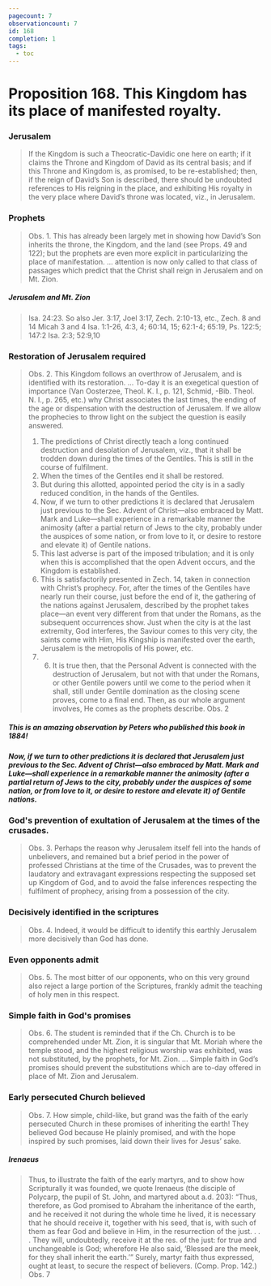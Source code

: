 ```yaml
---
pagecount: 7
observationcount: 7
id: 168
completion: 1
tags:
  - toc
---
```

# Proposition 168. This Kingdom has its place of manifested royalty.
### Jerusalem
>If the Kingdom is such a Theocratic-Davidic one here on earth; if it claims the Throne and Kingdom of David as its central basis; and if this Throne and Kingdom is, as promised, to be re-established; then, if the reign of David’s Son is described, there should be undoubted references to His reigning in the place, and exhibiting His royalty in the very place where David’s throne was located, viz., in Jerusalem.
### Prophets
>Obs. 1. This has already been largely met in showing how David’s Son inherits the throne, the Kingdom, and the land (see Props. 49 and 122); but the prophets are even more explicit in particularizing the place of manifestation.
>...
>attention is now only called to that class of passages which predict that the Christ shall reign in Jerusalem and on Mt. Zion.
##### Jerusalem and Mt. Zion
>Isa. 24:23. So also Jer. 3:17, Joel 3:17, Zech. 2:10-13, etc.,
>Zech. 8 and 14
>Micah 3 and 4
>Isa. 1:1-26, 4:3, 4; 60:14, 15; 62:1-4; 65:19,
>Ps. 122:5; 147:2
>Isa. 2:3; 52:9,10
### Restoration of Jerusalem required
>Obs. 2. This Kingdom follows an overthrow of Jerusalem, and is identified with its restoration.
>...
>To-day it is an exegetical question of importance (Van Oosterzee, Theol. K. I., p. 121, Schmid, -Bib. Theol. N. I., p. 265, etc.) why Christ associates the last times, the ending of the age or dispensation with the destruction of Jerusalem. If we allow the prophecies to throw light on the subject the question is easily answered. 
>1. The predictions of Christ directly teach a long continued destruction and desolation of Jerusalem, viz., that it shall be trodden down during the times of the Gentiles. This is still in the course of fulfilment. 
>2. When the times of the Gentiles end it shall be restored. 
>3. But during this allotted, appointed period the city is in a sadly reduced condition, in the hands of the Gentiles. 
>4. Now, if we turn to other predictions it is declared that Jerusalem just previous to the Sec. Advent of Christ—also embraced by Matt. Mark and Luke—shall experience in a remarkable manner the animosity (after a partial return of Jews to the city, probably under the auspices of some nation, or from love to it, or desire to restore and elevate it) of Gentile nations. 
>5. This last adverse is part of the imposed tribulation; and it is only when this is accomplished that the open Advent occurs, and the Kingdom is established. 
>6. This is satisfactorily presented in Zech. 14, taken in connection with Christ’s prophecy. For, after the times of the Gentiles have nearly run their course, just before the end of it, the gathering of the nations against Jerusalem, described by the prophet takes place—an event very different from that under the Romans, as the subsequent occurrences show. Just when the city is at the last extremity, God interferes, the Saviour comes to this very city, the saints come with Him, His Kingship is manifested over the earth, Jerusalem is the metropolis of His power, etc. 
>7. 6. It is true then, that the Personal Advent is connected with the destruction of Jerusalem, but not with that under the Romans, or other Gentile powers until we come to the period when it shall, still under Gentile domination as the closing scene proves, come to a final end. Then, as our whole argument involves, He comes as the prophets describe.
>Obs. 2

##### This is an amazing observation by Peters who published this book in **1884**\!
***Now, if we turn to other predictions it is declared that Jerusalem just previous to the Sec. Advent of Christ—also embraced by Matt. Mark and Luke—shall experience in a remarkable manner the animosity (after a partial return of Jews to the city, probably under the auspices of some nation, or from love to it, or desire to restore and elevate it) of Gentile nations.***

### God's prevention of exultation of Jerusalem at the times of the crusades. 
>Obs. 3. Perhaps the reason why Jerusalem itself fell into the hands of unbelievers, and remained but a brief period in the power of professed Christians at the time of the Crusades, was to prevent the laudatory and extravagant expressions respecting the supposed set up Kingdom of God, and to avoid the false inferences respecting the fulfilment of prophecy, arising from a possession of the city.
### Decisively identified in the scriptures
>Obs. 4. Indeed, it would be difficult to identify this earthly Jerusalem more decisively than God has done.
### Even opponents admit
>Obs. 5. The most bitter of our opponents, who on this very ground also reject a large portion of the Scriptures, frankly admit the teaching of holy men in this respect.
### Simple faith in God's promises
>Obs. 6. The student is reminded that if the Ch. Church is to be comprehended under Mt. Zion, it is singular that Mt. Moriah where the temple stood, and the highest religious worship was exhibited, was not substituted, by the prophets, for Mt. Zion.
>...
>Simple faith in God’s promises should prevent the substitutions which are to-day offered in place of Mt. Zion and Jerusalem.
### Early persecuted Church believed
>Obs. 7. How simple, child-like, but grand was the faith of the early persecuted Church in these promises of inheriting the earth! They believed God because He plainly promised, and with the hope inspired by such promises, laid down their lives for Jesus’ sake.
##### Irenaeus
>Thus, to illustrate the faith of the early martyrs, and to show how Scripturally it was founded, we quote Irenaeus (the disciple of Polycarp, the pupil of St. John, and martyred about a.d. 203): “Thus, therefore, as God promised to Abraham the inheritance of the earth, and he received it not during the whole time he lived, it is necessary that he should receive it, together with his seed, that is, with such of them as fear God and believe in Him, in the resurrection of the just. . . . They will, undoubtedly, receive it at the res. of the just: for true and unchangeable is God; wherefore He also said, ‘Blessed are the meek, for they shall inherit the earth.’” Surely, martyr faith thus expressed, ought at least, to secure the respect of believers. (Comp. Prop. 142.)
>Obs. 7